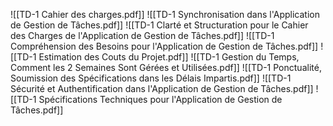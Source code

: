 ![[TD-1 Cahier des charges.pdf]]
![[TD-1 Synchronisation dans l'Application de Gestion de Tâches.pdf]]
![[TD-1 Clarté et Structuration pour le Cahier des Charges de l'Application de Gestion de Tâches.pdf]]
![[TD-1 Compréhension des Besoins pour l'Application de Gestion de Tâches.pdf]]
![[TD-1 Estimation des Couts du Projet.pdf]]
![[TD-1 Gestion du Temps, Comment les 2 Semaines Sont Gérées et Utilisées.pdf]]
![[TD-1 Ponctualité, Soumission des Spécifications dans les Délais Impartis.pdf]]
![[TD-1 Sécurité et Authentification dans l'Application de Gestion de Tâches.pdf]]
![[TD-1 Spécifications Techniques pour l'Application de Gestion de Tâches.pdf]]